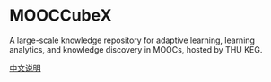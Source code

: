 # MOOCCubeX
A large-scale knowledge repository for adaptive learning, learning analytics, and knowledge discovery in MOOCs, hosted by THU KEG.

[中文说明](./data-cn.md)
